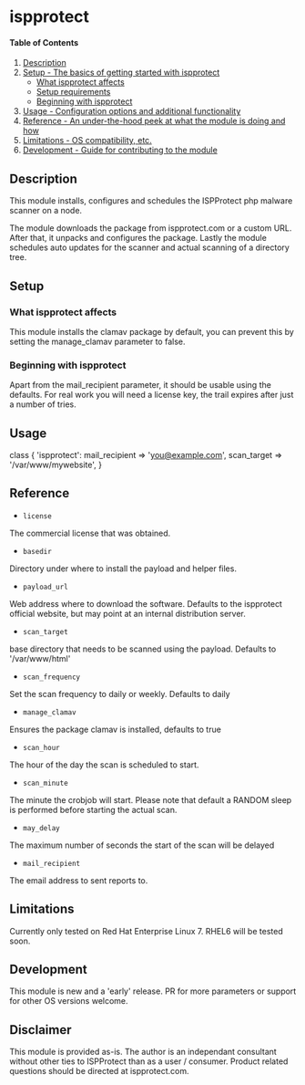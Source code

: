 # ispprotect

#### Table of Contents

1. [Description](#description)
1. [Setup - The basics of getting started with ispprotect](#setup)
    * [What ispprotect affects](#what-ispprotect-affects)
    * [Setup requirements](#setup-requirements)
    * [Beginning with ispprotect](#beginning-with-ispprotect)
1. [Usage - Configuration options and additional functionality](#usage)
1. [Reference - An under-the-hood peek at what the module is doing and how](#reference)
1. [Limitations - OS compatibility, etc.](#limitations)
1. [Development - Guide for contributing to the module](#development)

## Description

This module installs, configures and schedules the ISPProtect php malware scanner
on a node.

The module downloads the package from ispprotect.com or a custom URL. After that,
it unpacks and configures the package. Lastly the module schedules auto updates
for the scanner and actual scanning of a directory tree.

## Setup

### What ispprotect affects

This module installs the clamav package by default, you can prevent this by
setting the manage_clamav parameter to false.


### Beginning with ispprotect

Apart from the mail_recipient parameter, it should be usable using the defaults.
For real work you will need a license key, the trail expires after just a number
of tries.

## Usage

class { 'ispprotect':
  mail_recipient => 'you@example.com',
  scan_target => '/var/www/mywebsite',
}

## Reference

* `license`

The commercial license that was obtained.

* `basedir`

Directory under where to install the payload and helper files.

* `payload_url`

Web address where to download the software. Defaults to the ispprotect official
website, but may point at an internal distribution server.

* `scan_target`

base directory that needs to be scanned using the payload. Defaults to '/var/www/html'

* `scan_frequency`

Set the scan frequency to daily or weekly. Defaults to daily

* `manage_clamav`

Ensures the package clamav is installed, defaults to true

* `scan_hour`

The hour of the day the scan is scheduled to start.

* `scan_minute`

The minute the crobjob will start. Please note that default a RANDOM
sleep is performed before starting the actual scan.

* `may_delay`

The maximum number of seconds the start of the scan will be delayed


* `mail_recipient`

The email address to sent reports to.


## Limitations

Currently only tested on Red Hat Enterprise Linux 7. RHEL6 will be tested soon. 

## Development

This module is new and a 'early' release. PR for more parameters or support for
other OS versions welcome.

## Disclaimer

This module is provided as-is. The author is an independant consultant without
other ties to ISPProtect than as a user / consumer. Product related questions
should be directed at ispprotect.com.
